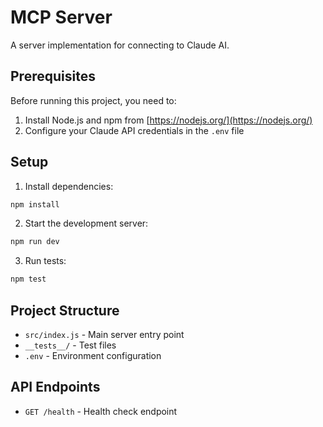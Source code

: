# MCP Server

A server implementation for connecting to Claude AI.

## Prerequisites

Before running this project, you need to:

1. Install Node.js and npm from [https://nodejs.org/](https://nodejs.org/)
2. Configure your Claude API credentials in the `.env` file

## Setup

1. Install dependencies:
```bash
npm install
```

2. Start the development server:
```bash
npm run dev
```

3. Run tests:
```bash
npm test
```

## Project Structure

- `src/index.js` - Main server entry point
- `__tests__/` - Test files
- `.env` - Environment configuration

## API Endpoints

- `GET /health` - Health check endpoint